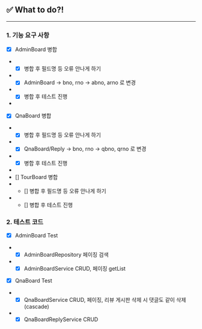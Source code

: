 ## ✅ What to do?!

***

### 1. 기능 요구 사항

+ [x] AdminBoard 병합
+ + [x] 병합 후 필드명 등 오류 안나게 하기 
+ + [x] AdminBoard -> bno, rno -> abno, arno 로 변경
+ + [x] 병합 후 테스트 진행
+ 
+ [x] QnaBoard 병합
+ + [x] 병합 후 필드명 등 오류 안나게 하기
+ + [x] QnaBoard/Reply -> bno, rno -> qbno, qrno 로 변경
+ + [x] 병합 후 테스트 진행
+ 
+ [] TourBoard 병합
+ + [] 병합 후 필드명 등 오류 안나게 하기
+ + [] 병합 후 테스트 진행

    
### 2. 테스트 코드

+ [x] AdminBoard Test
+ + [x] AdminBoardRepository 페이징 검색
+ + [x] AdminBoardService CRUD, 페이징 getList

+ [x] QnaBoard Test
+ + [x] QnaBoardService CRUD, 페이징, 리뷰 게시판 삭제 시 댓글도 같이 삭제 (cascade)
+ + [x] QnaBoardReplyService CRUD